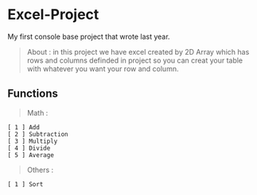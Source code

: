 # Excel-Project
My first console base project that wrote last year.
> About :
   in this project we have excel created by 2D Array which has rows and columns definded in project so you can creat your table with whatever you want your row and column.
## Functions
> Math : 
   ```
   [ 1 ] Add
   [ 2 ] Subtraction
   [ 3 ] Multiply
   [ 4 ] Divide
   [ 5 ] Average
   ```
> Others : 
   ```
   [ 1 ] Sort
   ```
